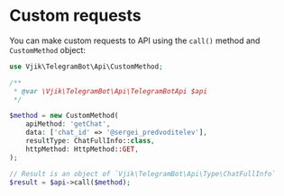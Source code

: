 # Custom requests

You can make custom requests to API using the `call()` method and `CustomMethod` object:

```php
use Vjik\TelegramBot\Api\CustomMethod;

/** 
 * @var \Vjik\TelegramBot\Api\TelegramBotApi $api 
 */

$method = new CustomMethod(
    apiMethod: 'getChat',
    data: ['chat_id' => '@sergei_predvoditelev'],
    resultType: ChatFullInfo::class,
    httpMethod: HttpMethod::GET,
);

// Result is an object of `Vjik\TelegramBot\Api\Type\ChatFullInfo`
$result = $api->call($method);
```
